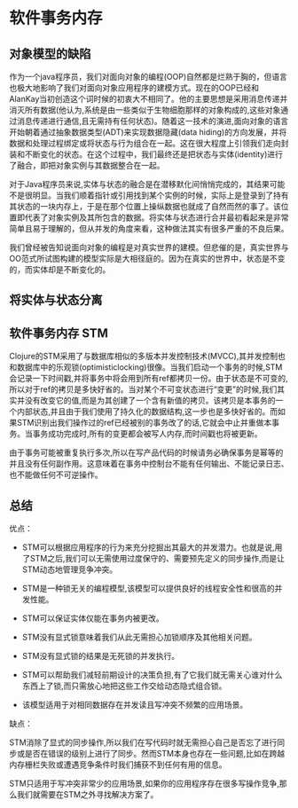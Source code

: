 # 软件事务内存

## 对象模型的缺陷

作为一个java程序员，我们对面向对象的编程(OOP)自然都是烂熟于胸的，但语言也极大地影响了我们对面向对象应用程序的建模方式。现在的OOP已经和AlanKay当初创造这个词时候的初衷大不相同了。他的主要思想是采用消息传递并消灭所有数据(他认为,系统是由一些类似于生物细胞那样的对象构成的,这些对象通过消息传递进行通信,且无需持有任何状态)。随着这一技术的演进,面向对象的语言开始朝着通过抽象数据类型(ADT)来实现数据隐藏(data hiding)的方向发展，并将数据和处理过程绑定或将状态与行为组合在一起。这在很大程度上引领我们走向封装和不断变化的状态。在这个过程中，我们最终还是把状态与实体(identity)进行了融合，即把对象实例与其数据整合在一起。

对于Java程序员来说,实体与状态的融合是在潜移默化间悄悄完成的，其结果可能不是很明显。当我们顺着指针或引用找到某个实例的时候，实际上是登录到了持有其状态的一块内存上，于是在那个位置上操纵数据也就成了自然而然的事了。该位置即代表了对象实例及其所包含的数据。将实体与状态进行合并最初看起来是非常简单且易于理解的，但从并发的角度来看，这种做法其实有很多严重的不良后果。

我们曾经被告知说面向对象的编程是对真实世界的建模。但悲催的是，真实世界与OO范式所试图构建的模型实际是大相径庭的。因为在真实的世界中，状态是不变的，而实体却是不断变化的。

## 将实体与状态分离

## 软件事务内存 STM

Clojure的STM采用了与数据库相似的多版本并发控制技术(MVCC),其并发控制也和数据库中的乐观锁(optimisticlocking)很像。当我们启动一个事务的时候,STM会记录一下时间戳,并将事务中将会用到所有ref都拷贝一份。由于状态是不可变的,所以对于ref的拷贝是多快好省的。当对某个不可变状态进行“变更”的时候,我们其实并没有改变它的值,而是为其创建了一个含有新值的拷贝。该拷贝是本事务的一个内部状态,并且由于我们使用了持久化的数据结构,这一步也是多快好省的。而如果STM识别出我们操作过的ref已经被别的事务改了的话,它就会中止并重做本事务。当事务成功完成时,所有的变更都会被写人内存,而时间戳也将被更新。

由于事务可能被重复执行多次,所以在写产品代码的时候请务必确保事务是幂等的并且没有任何副作用。这意味着在事务中控制台不能有任何输出、不能记录日志、也不能做任何不可逆操作。

## 总结

优点：

- STM可以根据应用程序的行为来充分挖掘出其最大的并发潜力。也就是说,用了STM之后,我们可以无需使用过度保守的、需要预先定义的同步操作,而是让STM动态地管理竞争冲突。

- STM是一种锁无关的编程模型,该模型可以提供良好的线程安全性和很高的并发性能。

- STM可以保证实体仅能在事务内被更改。

- STM没有显式锁意味着我们从此无需担心加锁顺序及其他相关问题。

- STM没有显式锁的结果是无死锁的并发执行。

- STM可以帮助我们减轻前期设计的决策负担,有了它我们就无需关心谁对什么东西上了锁,而只需放心地把这些工作交给动态隐式组合锁。

- 该模型适用于对相同数据存在并发读且写冲突不频繁的应用场景。

缺点：

STM消除了显式的同步操作,所以我们在写代码时就无需担心自己是否忘了进行同步或是否在错误的级别上进行了同步。然而STM本身也存在一些问题,比如在跨越内存栅栏失败或遭遇竞争条件时我们捕获不到任何有用的信息。

STM只适用于写冲突非常少的应用场景,如果你的应用程序存在很多写操作竞争,那么我们就需要在STM之外寻找解决方案了。
